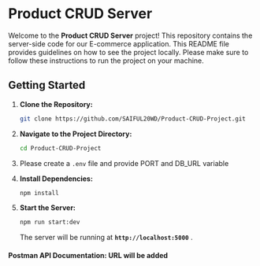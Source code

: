 # **Product CRUD Server**

Welcome to the **Product CRUD Server** project! This repository contains the server-side code for our E-commerce application. This README file provides guidelines on how to see the project locally. Please make sure to follow these instructions to run the project on your machine.

## **Getting Started**

1. **Clone the Repository:**

    ```bash
    git clone https://github.com/SAIFUL20WD/Product-CRUD-Project.git
    ```

2. **Navigate to the Project Directory:**

    ```bash
    cd Product-CRUD-Project
    ```

3. Please create a `.env` file and provide PORT and DB_URL variable
4. **Install Dependencies:**

    ```bash
    npm install
    ```

5. **Start the Server:**

    ```bash
    npm run start:dev
    ```

    The server will be running at **`http://localhost:5000`** .

#### Postman API Documentation: URL will be added
